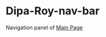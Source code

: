 # Dipa-Roy-nav-bar
Navigation panel of <a href="https://diparoy404.github.io/Dipa-Roy/">Main Page</a>
